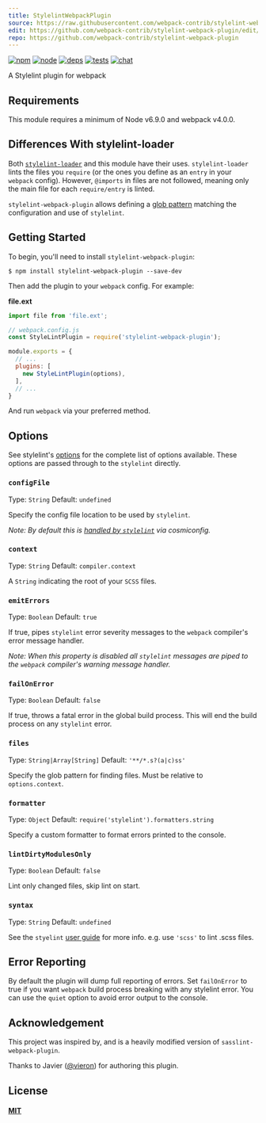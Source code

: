 ```yaml
---
title: StylelintWebpackPlugin
source: https://raw.githubusercontent.com/webpack-contrib/stylelint-webpack-plugin/master/README.md
edit: https://github.com/webpack-contrib/stylelint-webpack-plugin/edit/master/README.md
repo: https://github.com/webpack-contrib/stylelint-webpack-plugin
---
```



[![npm][npm]][npm-url]
[![node][node]][node-url]
[![deps][deps]][deps-url]
[![tests][tests]][tests-url]
[![chat][chat]][chat-url]



A Stylelint plugin for webpack

## Requirements

This module requires a minimum of Node v6.9.0 and webpack v4.0.0.

## Differences With stylelint-loader

Both [`stylelint-loader`](https://github.com/adrianhall/stylelint-loader) and
this module have their uses. `stylelint-loader` lints the files you `require` 
(or the ones you define as an `entry` in your `webpack` config). However,
`@imports` in files are not followed, meaning only the main file for each
`require/entry` is linted.

`stylelint-webpack-plugin` allows defining a
[glob pattern](https://en.wikipedia.org/wiki/Glob_(programming)) matching the
configuration and use of `stylelint`.

## Getting Started

To begin, you'll need to install `stylelint-webpack-plugin`:

```console
$ npm install stylelint-webpack-plugin --save-dev
```

Then add the plugin to your `webpack` config. For example:

**file.ext**
```js
import file from 'file.ext';
```

```js
// webpack.config.js
const StyleLintPlugin = require('stylelint-webpack-plugin');

module.exports = {
  // ...
  plugins: [
    new StyleLintPlugin(options),
  ],
  // ...
}
```

And run `webpack` via your preferred method.

## Options

See stylelint's [options](http://stylelint.io/user-guide/node-api/#options) for
the complete list of options available. These options are passed through to the
`stylelint` directly.

### `configFile`

Type: `String`
Default: `undefined`

Specify the config file location to be used by `stylelint`.

_Note: By default this is
[handled by `stylelint`](http://stylelint.io/user-guide/configuration/) via
cosmiconfig._

### `context`

Type: `String`
Default: `compiler.context`

A `String` indicating the root of your `SCSS` files.

### `emitErrors`

Type: `Boolean`
Default: `true`

If true, pipes `stylelint` error severity messages to the `webpack` compiler's
error message handler.

_Note: When this property is disabled all `stylelint` messages are piped to the
`webpack` compiler's warning message handler._

### `failOnError`

Type: `Boolean`
Default: `false`

If true, throws a fatal error in the global build process. This will end the
build process on any `stylelint` error.

### `files`

Type: `String|Array[String]`
Default: `'**/*.s?(a|c)ss'`

Specify the glob pattern for finding files. Must be relative to `options.context`.

### `formatter`

Type: `Object`
Default: `require('stylelint').formatters.string`

Specify a custom formatter to format errors printed to the console.

### `lintDirtyModulesOnly`

Type: `Boolean`
Default: `false`

Lint only changed files, skip lint on start.

### `syntax`

Type: `String`
Default: `undefined`

See the `styelint`
[user guide](https://stylelint.io/user-guide/node-api/#syntax) for more info.
e.g. use `'scss'` to lint .scss files.

## Error Reporting

By default the plugin will dump full reporting of errors. Set `failOnError` to
true if you want `webpack` build process breaking with any stylelint error. You
can use the `quiet` option to avoid error output to the console.

## Acknowledgement

This project was inspired by, and is a heavily modified version of
`sasslint-webpack-plugin`.

Thanks to Javier ([@vieron](https://github.com/vieron)) for authoring this
plugin.

## License

#### [MIT](https://raw.githubusercontent.com/webpack-contrib/stylelint-webpack-plugin/master/LICENSE)

[npm]: https://img.shields.io/npm/v/stylelint-webpack-plugin.svg
[npm-url]: https://npmjs.com/package/stylelint-webpack-plugin

[node]: https://img.shields.io/node/v/stylelint-webpack-plugin.svg
[node-url]: https://nodejs.org

[deps]: https://david-dm.org/webpack-contrib/stylelint-webpack-plugin.svg
[deps-url]: https://david-dm.org/webpack-contrib/stylelint-webpack-plugin

[tests]: 	https://img.shields.io/circleci/project/github/webpack-contrib/stylelint-webpack-plugin.svg
[tests-url]: https://circleci.com/gh/webpack-contrib/stylelint-webpack-plugin

[cover]: https://codecov.io/gh/webpack-contrib/stylelint-webpack-plugin/branch/master/graph/badge.svg
[cover-url]: https://codecov.io/gh/webpack-contrib/stylelint-webpack-plugin

[chat]: https://img.shields.io/badge/gitter-webpack%2Fwebpack-brightgreen.svg
[chat-url]: https://gitter.im/webpack/webpack